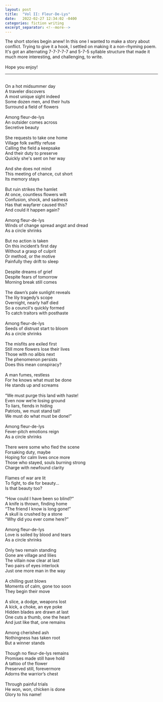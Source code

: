```yaml
---
layout: post
title:  "Vol II: Fleur-De-Lys"
date:   2022-02-27 12:34:02 -0400
categories: fiction writing
excerpt_separator: <!--more-->
---
```


The short stories begin anew! In this one I wanted to make a story about conflict. Trying to give it a hook, I settled on making it a non-rhyming poem. It's got an alternating 7-7-7-7-7 and 5-7-5 syllable structure that made it much more interesting, and challenging, to write.<br>
<br>
Hope you enjoy!

<!--more-->

- - -
<br>
On a hot midsummer day<br>
A traveler discovers<br>
A most unique sight indeed<br>
Some dozen men, and their huts<br>
Surround a field of flowers<br>
<br>
Among fleur-de-lys<br>
An outsider comes across<br>
Secretive beauty<br>
<br>
She requests to take one home<br>
Village folk swiftly refuse<br>
Calling the field a keepsake<br>
And their duty to preserve<br>
Quickly she's sent on her way<br>
<br>
And she does not mind<br>
This meeting of chance, cut short<br>
Its memory stays<br>
<br>
But ruin strikes the hamlet<br>
At once, countless flowers wilt<br>
Confusion, shock, and sadness<br>
Has that wayfarer caused this?<br>
And could it happen again?<br>
<br>
Among fleur-de-lys<br>
Winds of change spread angst and dread<br>
As a circle shrinks<br>
<br>
But no action is taken<br>
On this incident’s first day<br>
Without a grasp of culprit<br>
Or method, or the motive<br>
Painfully they drift to sleep<br>
<br>
Despite dreams of grief<br>
Despite fears of tomorrow<br>
Morning break still comes<br>
<br>
The dawn’s pale sunlight reveals<br>
The lily tragedy’s scope<br>
Overnight, nearly half died<br>
So a council's quickly formed<br>
To catch traitors with posthaste<br>
<br>
Among fleur-de-lys<br>
Seeds of distrust start to bloom<br>
As a circle shrinks<br>
<br>
The misfits are exiled first<br>
Still more flowers lose their lives<br>
Those with no alibis next<br>
The phenomenon persists<br>
Does this mean conspiracy?<br>
<br>
A man fumes, restless<br>
For he knows what must be done<br>
He stands up and screams<br>
<br>
“We must purge this land with haste!<br>
Even now we’re losing ground<br>
To liars, fiends in hiding<br>
Patriots, we must stand tall!<br>
We must do what must be done!”<br>
<br>
Among fleur-de-lys<br>
Fever-pitch emotions reign<br>
As a circle shrinks<br>
<br>
There were some who fled the scene<br>
Forsaking duty, maybe<br>
Hoping for calm lives once more<br>
Those who stayed, souls burning strong<br>
Charge with newfound clarity<br>
<br>
Flames of war are lit<br>
To fight, to die for beauty…<br>
Is that beauty too?<br>
<br>
“How could I have been so blind?”<br>
A knife is thrown, finding home<br>
“The friend I know is long gone!”<br>
A skull is crushed by a stone<br>
“Why did you ever come here?”<br>
<br>
Among fleur-de-lys<br>
Love is soiled by blood and tears<br>
As a circle shrinks<br>
<br>
Only two remain standing<br>
Gone are village and lilies<br>
The villain now clear at last<br>
Two pairs of eyes interlock<br>
Just one more man in the way<br>
<br>
A chilling gust blows<br>
Moments of calm, gone too soon<br>
They begin their move<br>
<br>
A slice, a dodge, weapons lost<br>
A kick, a choke, an eye poke<br>
Hidden blades are drawn at last<br>
One cuts a thumb, one the heart<br>
And just like that, one remains<br>
<br>
Among cherished ash<br>
Nothingness has taken root<br>
But a winner stands<br>
<br>
Though no fleur-de-lys remains<br>
Promises made still have hold<br>
A tattoo of the flower<br>
Preserved still, forevermore<br>
Adorns the warrior’s chest<br>
<br>
Through painful trials<br>
He won, won, chicken is done<br>
Glory to his name!
